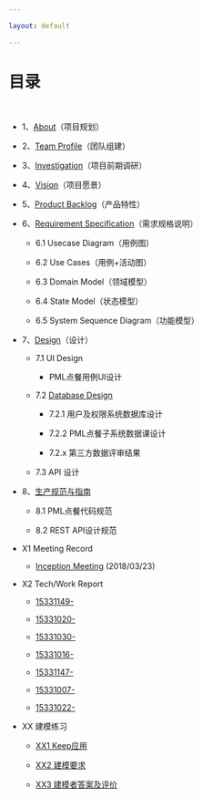 ```yaml
---

layout: default

---
```


# [](#TOC)目录

&nbsp;&nbsp;

* 1、[About](docs/01_about)（项目规划）

* 2、[Team Profile](docs/02_team_profile)（团队组建）

* 3、[Investigation](docs/03_investigation.pdf)（项目前期调研）

* 4、[Vision](docs/04_vision)（项目愿景）

* 5、[Product Backlog](docs/05_backlog)（产品特性）

* 6、[Requirement Specification](docs/06_requirement_specification)（需求规格说明）

    - 6.1 Usecase Diagram（用例图）

    - 6.2 Use Cases（用例+活动图）

    - 6.3 Domain Model（领域模型）

    - 6.4 State Model（状态模型）

    - 6.5 System Sequence Diagram（功能模型）

* 7、[Design]()（设计）

    - 7.1 UI Design

        - PML点餐用例UI设计

    - 7.2 [Database Design](docs/database_design)

        - 7.2.1 用户及权限系统数据库设计

        - 7.2.2 PML点餐子系统数据课设计

        - 7.2.x 第三方数据评审结果

    - 7.3 API 设计

* 8、[生产规范与指南]()

    - 8.1 PML点餐代码规范

    - 8.2 REST API设计规范

* X1 Meeting Record

    - [Inception Meeting](docs/inception_meeting_record.md) (2018/03/23)

* X2 Tech/Work Report

    - [15331149-]()

    - [15331020-]()

    - [15331030-]()

    - [15331016-]()

    - [15331147-]()

    - [15331007-]()

    - [15331022-]()

* XX 建模练习

    - [XX1 Keep应用](XX_exercise/XX1_Keep.pdf)

    - [XX2 建模要求](XX_exercise/XX2_Modeling_Requirements)

    - [XX3 建模者答案及评价](XX_exercise/XX3_Answer_Judgement)
